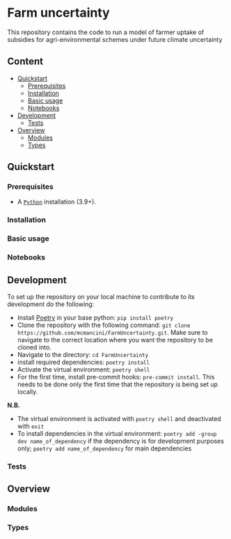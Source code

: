 # Farm uncertainty
This repository contains the code to run a model of farmer uptake of subsidies for agri-environmental schemes under future climate uncertainty
## Content
- [Quickstart](#quickstart)
  - [Prerequisites](#prerequisites)
  - [Installation](#installation)
  - [Basic usage](#basic-usage)
  - [Notebooks](#notebooks)
- [Development](#development)
  - [Tests](#tests)
- [Overview](#overview)
  - [Modules](#modules)
  - [Types](#types)
## Quickstart

### Prerequisites
- A [`Python`](https://www.python.org/) installation (3.9+).

### Installation

### Basic usage

### Notebooks

## Development
To set up the repository on your local machine to contribute to its development do the following:
- Install [Poetry](https://python-poetry.org/) in your base python: `pip install poetry`
- Clone the repository with the following command:
`git clone https://github.com/mcmancini/FarmUncertainty.git`.
Make sure to navigate to the correct location where you want the repository to be cloned into.
- Navigate to the directory: `cd FarmUncertainty`
- install required dependencies: `poetry install`
- Activate the virtual environment: `poetry shell`
- For the first time, install pre-commit hooks: `pre-commit install`. This needs to be done only the first time that the repository is being set up locally.

**N.B.**
- The virtual environment is activated with `poetry shell` and deactivated with `exit`
- To install dependencies in the virtual environment:
`poetry add -group dev name_of_dependency` if the dependency is for development purposes only;
`poetry add name_of_dependency` for main dependencies
### Tests

## Overview

### Modules

### Types
